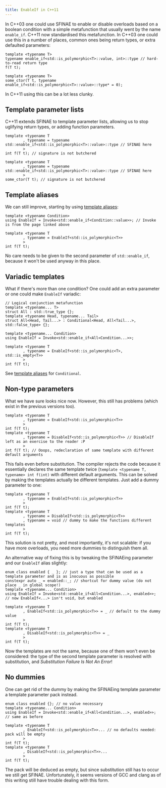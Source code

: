 ```yaml
---
title: EnableIf in C++11
---
```

In C++03 one could use SFINAE to enable or disable overloads based on a boolean condition with a simple
metafunction that usually went by the name `enable_if`. C++11 now standardised this metafunction.
In C++03 one could use this in a number of places, common ones being return types, or extra defaulted parameters:

```
template <typename T>
typename enable_if<std::is_polymorphic<T>::value, int>::type // hard-to-read return type
f(T t);

template <typename T>
some_ctor(T t, typename enable_if<std::is_polymorphic<T>::value>::type* = 0);
```

In C++11 using this can be a lot less clunky.

## Template parameter lists

C++11 extends SFINAE to template parameter lists, allowing us to stop uglifying return types, or adding function parameters.

```
template <typename T
        , typename = typename std::enable_if<std::is_polymorphic<T>::value>::type // SFINAE here
        >
int f(T t); // signature is not butchered

template <typename T
        , typename = typename std::enable_if<std::is_polymorphic<T>::value>::type // SFINAE here
        >
some_ctor(T t); // signature is not butchered
```

## Template aliases

We can still improve, starting by using [template aliases](/cpp/reducing-pain-with-aliases):

```
template <typename Condition>
using EnableIf = Invoke<std::enable_if<Condition::value>>; // Invoke is from the page linked above

template <typename T
        , typename = EnableIf<std::is_polymorphic<T>>
        >
int f(T t);
```

No care needs to be given to the second parameter of `std::enable_if`, because it won't be used anyway in this place.

## Variadic templates

What if there's more than one condition? One could add an extra parameter or one could make `EnableIf` variadic:

```
// Logical conjunction metafunction
template <typename... T>
struct All : std::true_type {};
template <typename Head, typename... Tail>
struct All<Head, Tail...> : Conditional<Head, All<Tail...>, std::false_type> {};

template <typename... Condition>
using EnableIf = Invoke<std::enable_if<All<Condition...>>;

template <typename T
        , typename = EnableIf<std::is_polymorphic<T>, std::is_empty<T>>
        >
int f(T t);
```

See [template aliases](/cpp/reducing-pain-with-aliases) for `Conditional`.

## Non-type parameters

What we have sure looks nice now. However, this still has problems (which exist in the previous versions too).

```
template <typename T
        , typename = EnableIf<std::is_polymorphic<T>>
        >
int f(T t);
template <typename T
        , typename = DisableIf<std::is_polymorphic<T>> // DisableIf left as an exercise to the reader :P
        >
int f(T t); // Ooops, redeclaration of same template with different default arguments
```

This fails even before substitution. The compiler rejects the code because it essentially declares the same template
twice (`template <typename T, typename> int f(int)` with different default arguments. This can be solved by making
the templates actually be different templates. Just add a dummy parameter to one:

```
template <typename T
        , typename = EnableIf<std::is_polymorphic<T>>
        >
int f(T t);
template <typename T
        , typename = DisableIf<std::is_polymorphic<T>>
        , typename = void // dummy to make the functions different templates
        >
int f(T t);
```

This solution is not pretty, and most importantly, it's not scalable: if you have more overloads, you need more dummies to distinguish them all.

An alternative way of fixing this is by tweaking the SFINAEing parameter and our `EnableIf` alias slightly:

```
enum class enabled { _ }; // just a type that can be used as a template parameter and is as inocuous as possible
constexpr auto _ = enabled::_; // shortcut for dummy value (do not place _ in global scope!)
template <typename... Condition>
using EnableIf = Invoke<std::enable_if<All<Condition...>, enabled>>; // now EnableIf<...> isn't void, but enabled

template <typename T
        , EnableIf<std::is_polymorphic<T>> = _ // default to the dummy value
        >
int f(T t);
template <typename T
        , DisableIf<std::is_polymorphic<T>> = _
        >
int f(T t);
```

Now the templates are not the same, because one of them won't even be considered: the type of the second template
parameter is resolved with substitution, and *Substitution Failure Is Not An Error*!

## No dummies

One can get rid of the dummy by making the SFINAEing template parameter a template parameter pack instead.

```
enum class enabled {}; // no value necessary
template <typename... Condition>
using EnableIf = Invoke<std::enable_if<All<Condition...>, enabled>>; // same as before

template <typename T
        , EnableIf<std::is_polymorphic<T>>... // no defaults needed: pack will be empty
        >
int f(T t);
template <typename T
        , DisableIf<std::is_polymorphic<T>>...
        >
int f(T t);
```

The pack will be deduced as empty, but since substitution still has to occur we still get SFINAE.
Unfortunately, it seems versions of GCC and clang as of this writing still have trouble dealing with this form.
